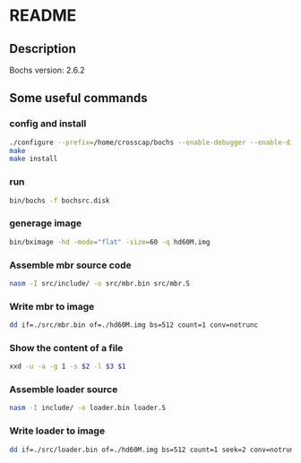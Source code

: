 # README

## Description

Bochs version: 2.6.2

## Some useful commands

### config and install

```sh
./configure --prefix=/home/crosscap/bochs --enable-debugger --enable-disasm --enable-iodebug --enable-x86-debugger --with-x --with-x11
make
make install
```

### run

```sh
bin/bochs -f bochsrc.disk
```

### generage image

```sh
bin/bximage -hd -mode="flat" -size=60 -q hd60M.img
```

### Assemble mbr source code

```sh
nasm -I src/include/ -o src/mbr.bin src/mbr.S
```

### Write mbr to image

```sh
dd if=./src/mbr.bin of=./hd60M.img bs=512 count=1 conv=notrunc
```

### Show the content of a file

```sh
xxd -u -a -g 1 -s $2 -l $3 $1
```

### Assemble loader source

```sh
nasm -I include/ -o loader.bin loader.S
```

### Write loader to image

```sh
dd if=./src/loader.bin of=./hd60M.img bs=512 count=1 seek=2 conv=notrunc
```
